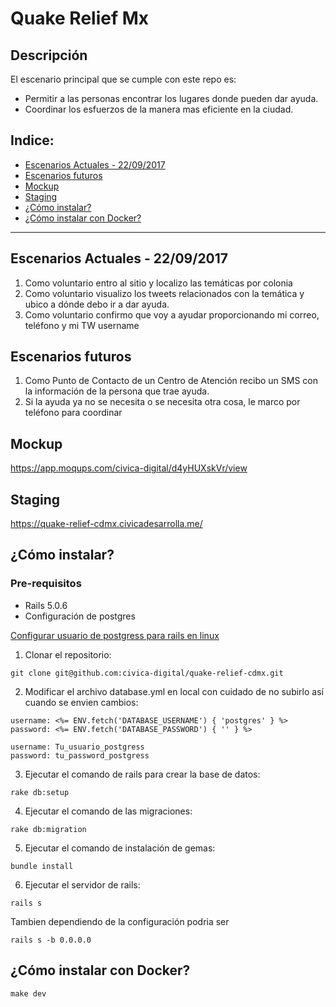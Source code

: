 # Quake Relief Mx

## Descripción
El escenario principal que se cumple con este repo es:

* Permitir a las personas encontrar los lugares donde pueden dar ayuda.
* Coordinar los esfuerzos de la manera mas eficiente en la ciudad.

## Indice:
  - [Escenarios Actuales - 22/09/2017](#escenarios-actuales-22092017)
  - [Escenarios futuros](#escenarios-futuros)
  - [Mockup](#mockup)
  - [Staging](#staging)
  - [¿Cómo instalar?](#como-instalar)
  - [¿Cómo instalar con Docker?](#como-instalar-con-docker)

---

## Escenarios Actuales - 22/09/2017
1. Como voluntario entro al sitio y localizo las temáticas por colonia
2. Como voluntario visualizo los tweets relacionados con la temática y ubico a dónde debo ir a dar ayuda.
3. Como voluntario confirmo que voy a ayudar proporcionando mi correo, teléfono y mi TW username

## Escenarios futuros
1. Como Punto de Contacto de un Centro de Atención recibo un SMS con la información de la persona que trae ayuda.
2. Si la ayuda ya no se necesita o se necesita otra cosa, le marco por teléfono para coordinar

## Mockup
https://app.moqups.com/civica-digital/d4yHUXskVr/view

## Staging
https://quake-relief-cdmx.civicadesarrolla.me/

## ¿Cómo instalar?
### Pre-requisitos
- Rails 5.0.6
- Configuración de postgres

[Configurar usuario de postgress para rails en linux](https://www.digitalocean.com/community/tutorials/how-to-use-postgresql-with-your-ruby-on-rails-application-on-ubuntu-14-04)

1. Clonar el repositorio:
```
git clone git@github.com:civica-digital/quake-relief-cdmx.git
```
2. Modificar el archivo database.yml en local con cuidado de no subirlo así cuando se envien cambios:
```
username: <%= ENV.fetch('DATABASE_USERNAME') { 'postgres' } %>
password: <%= ENV.fetch('DATABASE_PASSWORD') { '' } %>

username: Tu_usuario_postgress
password: tu_password_postgress
```
3. Ejecutar el comando de rails para crear la base de datos:
```
rake db:setup
```
4. Ejecutar el comando de las migraciones:
```
rake db:migration
```
5. Ejecutar el comando de instalación de gemas:
```
bundle install
```
6. Ejecutar el servidor de rails:
```
rails s
```

Tambien dependiendo de la configuración podria ser
```
rails s -b 0.0.0.0
```

## ¿Cómo instalar con Docker?
```
make dev
```
